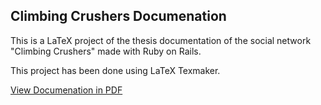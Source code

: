 ## Climbing Crushers Documenation

This is a LaTeX project of the thesis documentation of the social network "Climbing Crushers" made with Ruby on Rails.

This project has been done using LaTeX Texmaker.


[View Documenation in PDF](http://gitlab.neo-dev.org/neo/climbing-crushers-doc/raw/master/Main.pdf)